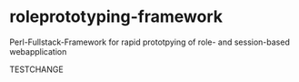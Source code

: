 # roleprototyping-framework
Perl-Fullstack-Framework for rapid prototpying of role- and session-based webapplication 

TESTCHANGE
